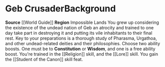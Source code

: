 ﻿---
ability: null
ability_boost: null
feat: null
id: '89'
name: Geb Crusader
prerequisite: null
rarity: null
skill: null
source: '[[DATABASE/source/World Guide|World Guide]]'
subcategory: regional
trait: null
type: null

---
# Geb Crusader<span class="item-type">Background</span>

**Source** [[World Guide]] 
**Region** Impossible Lands
You grew up considering the existence of the undead nation of Geb an atrocity and trained to one day take part in destroying it and putting its vile inhabitants to their final rest. Key to your preparations is a thorough study of Pharasma, Urgathoa, and other undead-related deities and their philosophies.
Choose two ability boosts. One must be to **Constitution** or **Wisdom**, and one is a free ability boost.
You're trained in the [[Religion]] skill, and the [[Lore]] skill. You gain the [[Student of the Canon]] skill feat.